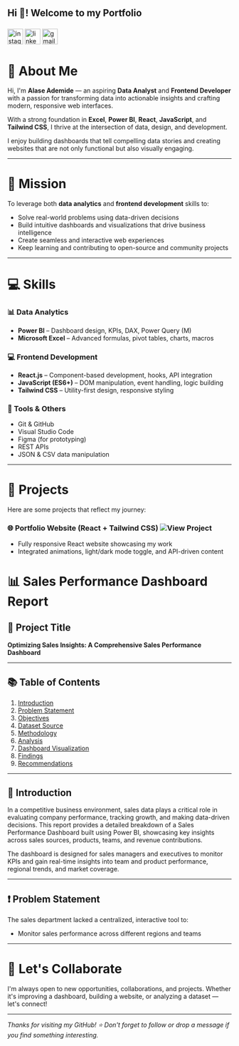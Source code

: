 <h2 align="left">Hi 👋! Welcome to my Portfolio</h2>


###

<div align="left">
  <img src="https://img.shields.io/static/v1?message=Instagram&logo=instagram&label=&color=E4405F&logoColor=white&labelColor=&style=for-the-badge" height="35" alt="instagram logo"  />
  <img src="https://img.shields.io/static/v1?message=LinkedIn&logo=linkedin&label=&color=0077B5&logoColor=white&labelColor=&style=for-the-badge" height="35" alt="linkedin logo"  />
  <img src="https://img.shields.io/static/v1?message=Gmail&logo=gmail&label=&color=D14836&logoColor=white&labelColor=&style=for-the-badge" height="35" alt="gmail logo"  />
</div>

###

# 👋 About Me

Hi, I'm **Alase Ademide** — an aspiring **Data Analyst** and **Frontend Developer** with a passion for transforming data into actionable insights and crafting modern, responsive web interfaces.

With a strong foundation in **Excel**, **Power BI**, **React**, **JavaScript**, and **Tailwind CSS**, I thrive at the intersection of data, design, and development.

I enjoy building dashboards that tell compelling data stories and creating websites that are not only functional but also visually engaging.

---

# 🎯 Mission

To leverage both **data analytics** and **frontend development** skills to:

- Solve real-world problems using data-driven decisions  
- Build intuitive dashboards and visualizations that drive business intelligence  
- Create seamless and interactive web experiences  
- Keep learning and contributing to open-source and community projects

---

# 💻 Skills

### 📊 Data Analytics
- **Power BI** – Dashboard design, KPIs, DAX, Power Query (M)
- **Microsoft Excel** – Advanced formulas, pivot tables, charts, macros

### 💻 Frontend Development
- **React.js** – Component-based development, hooks, API integration
- **JavaScript (ES6+)** – DOM manipulation, event handling, logic building
- **Tailwind CSS** – Utility-first design, responsive styling

### 🧰 Tools & Others
- Git & GitHub  
- Visual Studio Code  
- Figma (for prototyping)  
- REST APIs  
- JSON & CSV data manipulation

---

# 🚀 Projects

Here are some projects that reflect my journey:

### 🌐 Portfolio Website (React + Tailwind CSS) ![View Project](https://github.com/hademidey/PortFolio)
- Fully responsive React website showcasing my work
- Integrated animations, light/dark mode toggle, and API-driven content

# 📊 Sales Performance Dashboard Report

## 📌 Project Title
**Optimizing Sales Insights: A Comprehensive Sales Performance Dashboard**

---

## 📚 Table of Contents
1. [Introduction](#introduction)  
2. [Problem Statement](#problem-statement)  
3. [Objectives](#objectives)  
4. [Dataset Source](#dataset-source)  
5. [Methodology](#methodology)  
6. [Analysis](#analysis)  
7. [Dashboard Visualization](#dashboard-visualization)  
8. [Findings](#findings)  
9. [Recommendations](#recommendations)  

---

## 📝 Introduction

In a competitive business environment, sales data plays a critical role in evaluating company performance, tracking growth, and making data-driven decisions. This report provides a detailed breakdown of a Sales Performance Dashboard built using Power BI, showcasing key insights across sales sources, products, teams, and revenue contributions.

The dashboard is designed for sales managers and executives to monitor KPIs and gain real-time insights into team and product performance, regional trends, and market coverage.

---

## ❗ Problem Statement

The sales department lacked a centralized, interactive tool to:

- Monitor sales performance across different regions and teams  


---

# 🤝 Let's Collaborate

I'm always open to new opportunities, collaborations, and projects. Whether it's improving a dashboard, building a website, or analyzing a dataset — let's connect!



---

_Thanks for visiting my GitHub! ⭐️ Don't forget to follow or drop a message if you find something interesting._


<!--
**hademidey/hademidey** is a ✨ _special_ ✨ repository because its `README.md` (this file) appears on your GitHub profile.

Here are some ideas to get you started:

- 🔭 I’m currently working on ...
- 🌱 I’m currently learning ...
- 👯 I’m looking to collaborate on ...
- 🤔 I’m looking for help with ...
- 💬 Ask me about ...
- 📫 How to reach me: ...
- 😄 Pronouns: ...
- ⚡ Fun fact: ...
-->
